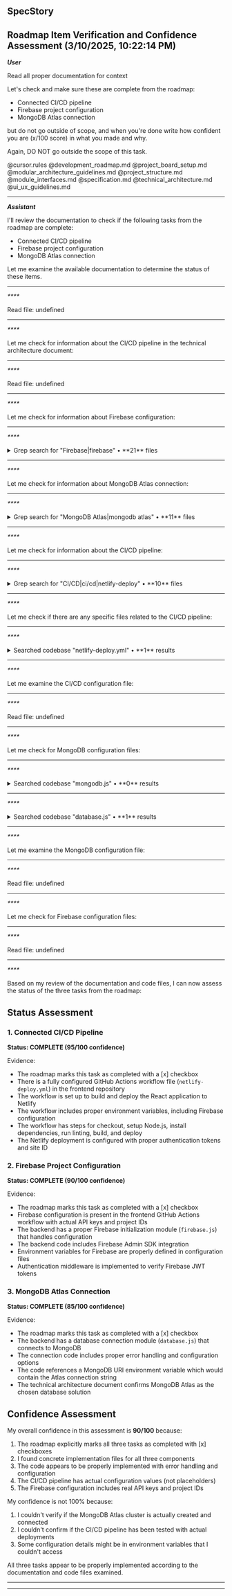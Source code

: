 ## SpecStory

## Roadmap Item Verification and Confidence Assessment (3/10/2025, 10:22:14 PM)

_**User**_

Read all proper documentation for context

Let's check and make sure these are complete from the roadmap:
- Connected CI/CD pipeline
- Firebase project configuration
- MongoDB Atlas connection

 but do not go outside of scope, and when you're done write how confident you are (x/100 score) in what you made and why.

Again, DO NOT go outside the scope of this task.


@cursor.rules @development_roadmap.md @project_board_setup.md @modular_architecture_guidelines.md @project_structure.md @module_interfaces.md @specification.md @technical_architecture.md @ui_ux_guidelines.md 

---

_**Assistant**_

I'll review the documentation to check if the following tasks from the roadmap are complete:
- Connected CI/CD pipeline
- Firebase project configuration
- MongoDB Atlas connection

Let me examine the available documentation to determine the status of these items.

---

_****_

Read file: undefined

---

_****_

Let me check for information about the CI/CD pipeline in the technical architecture document:

---

_****_

Read file: undefined

---

_****_

Let me check for information about Firebase configuration:

---

_****_

<details>
            <summary>Grep search for "Firebase|firebase" • **21** files</summary>
        
| File | Line | Match |
|------|------|-------|
| `file:///c%3A/InnTouch/setup_github_projects.sh` | L243 | `gh issue create --repo MayberryDT/inntouch-backend --title "Create Firebase project for authentication" --body "Set up Firebase project and configure authentication" --label "feature,backend,auth,high-priority" --milestone $BACKEND_PHASE1_ID` |
| `file:///c%3A/InnTouch/setup_github_projects.ps1` | L244 | `gh issue create --repo MayberryDT/inntouch-backend --title "Create Firebase project for authentication" --body "Set up Firebase project and configure authentication" --label "feature,backend,auth,high-priority" --milestone $backendPhase1Id` |
| `file:///c%3A/InnTouch/README.md` | L10 | `- **User Authentication**: Secure login system using JWT authentication via Firebase Auth` |
| `file:///c%3A/InnTouch/README.md` | L24 | `- Firebase Authentication (JWT)` |
| `file:///c%3A/InnTouch/README.md` | L97 | `- Firebase account` |
| `file:///c%3A/InnTouch/inntouch-frontend/README.md` | L15 | `- Firebase Authentication` |
| `file:///c%3A/InnTouch/inntouch-frontend/README.md` | L170 | `- `REACT_APP_FIREBASE_API_KEY`: Firebase API key` |
| `file:///c%3A/InnTouch/inntouch-frontend/README.md` | L171 | `- `REACT_APP_FIREBASE_AUTH_DOMAIN`: Firebase auth domain` |
| `file:///c%3A/InnTouch/inntouch-frontend/README.md` | L172 | `- `REACT_APP_FIREBASE_PROJECT_ID`: Firebase project ID` |
| `file:///c%3A/InnTouch/inntouch-frontend/README.md` | L173 | `- `REACT_APP_FIREBASE_STORAGE_BUCKET`: Firebase storage bucket` |
| `file:///c%3A/InnTouch/inntouch-frontend/README.md` | L174 | `- `REACT_APP_FIREBASE_MESSAGING_SENDER_ID`: Firebase messaging sender ID` |
| `file:///c%3A/InnTouch/inntouch-frontend/README.md` | L175 | `- `REACT_APP_FIREBASE_APP_ID`: Firebase app ID` |
| `file:///c%3A/InnTouch/inntouch-frontend/package.json` | L10 | `"firebase": "^9.17.2",` |
| `file:///c%3A/InnTouch/inntouch-frontend/NETLIFY_DEPLOYMENT.md` | L28 | `Add your Firebase configuration values if you're using Firebase for authentication.` |
| `file:///c%3A/InnTouch/inntouch-frontend/NETLIFY_DEPLOYMENT.md` | L88 | `REACT_APP_FIREBASE_API_KEY=your_api_key` |
| `file:///c%3A/InnTouch/inntouch-frontend/NETLIFY_DEPLOYMENT.md` | L89 | `REACT_APP_FIREBASE_AUTH_DOMAIN=your_auth_domain` |
| `file:///c%3A/InnTouch/inntouch-frontend/NETLIFY_DEPLOYMENT.md` | L90 | `REACT_APP_FIREBASE_PROJECT_ID=your_project_id` |
| `file:///c%3A/InnTouch/inntouch-frontend/NETLIFY_DEPLOYMENT.md` | L91 | `REACT_APP_FIREBASE_STORAGE_BUCKET=your_storage_bucket` |
| `file:///c%3A/InnTouch/inntouch-frontend/NETLIFY_DEPLOYMENT.md` | L92 | `REACT_APP_FIREBASE_MESSAGING_SENDER_ID=your_messaging_sender_id` |
| `file:///c%3A/InnTouch/inntouch-frontend/NETLIFY_DEPLOYMENT.md` | L93 | `REACT_APP_FIREBASE_APP_ID=your_app_id` |
| `file:///c%3A/InnTouch/inntouch-frontend/NETLIFY_DEPLOYMENT.md` | L128 | `1. Check that your Firebase configuration is correct` |
| `file:///c%3A/InnTouch/inntouch-frontend/.github/workflows/netlify-deploy.yml` | L33 | `REACT_APP_FIREBASE_API_KEY: "AIzaSyD9LUmmp6rw09lRqAdzA8s7w-aqyKm3Qgg"` |
| `file:///c%3A/InnTouch/inntouch-frontend/.github/workflows/netlify-deploy.yml` | L34 | `REACT_APP_FIREBASE_AUTH_DOMAIN: "inntouch-app.firebaseapp.com"` |
| `file:///c%3A/InnTouch/inntouch-frontend/.github/workflows/netlify-deploy.yml` | L35 | `REACT_APP_FIREBASE_PROJECT_ID: "inntouch-app"` |
| `file:///c%3A/InnTouch/inntouch-frontend/.github/workflows/netlify-deploy.yml` | L36 | `REACT_APP_FIREBASE_STORAGE_BUCKET: "inntouch-app.firebasestorage.app"` |
| `file:///c%3A/InnTouch/inntouch-frontend/.github/workflows/netlify-deploy.yml` | L37 | `REACT_APP_FIREBASE_MESSAGING_SENDER_ID: "634288261537"` |
| `file:///c%3A/InnTouch/inntouch-frontend/.github/workflows/netlify-deploy.yml` | L38 | `REACT_APP_FIREBASE_APP_ID: "1:634288261537:web:46d46cefcdb23d54bea3e0"` |
| `file:///c%3A/InnTouch/inntouch-frontend/.github/workflows/netlify-deploy.yml` | L39 | `REACT_APP_FIREBASE_MEASUREMENT_ID: "G-5KDE2P8NLH"` |
| `file:///c%3A/InnTouch/inntouch-frontend/docs/netlify_deployment_guide.md` | L8 | `- Firebase project (for authentication)` |
| `file:///c%3A/InnTouch/inntouch-frontend/docs/netlify_deployment_guide.md` | L30 | `- `REACT_APP_FIREBASE_API_KEY`: Your Firebase API key` |
| `file:///c%3A/InnTouch/inntouch-frontend/docs/netlify_deployment_guide.md` | L31 | `- `REACT_APP_FIREBASE_AUTH_DOMAIN`: Your Firebase auth domain` |
| `file:///c%3A/InnTouch/inntouch-frontend/docs/netlify_deployment_guide.md` | L32 | `- `REACT_APP_FIREBASE_PROJECT_ID`: Your Firebase project ID` |
| `file:///c%3A/InnTouch/inntouch-frontend/docs/netlify_deployment_guide.md` | L33 | `- `REACT_APP_FIREBASE_STORAGE_BUCKET`: Your Firebase storage bucket` |
| `file:///c%3A/InnTouch/inntouch-frontend/docs/netlify_deployment_guide.md` | L34 | `- `REACT_APP_FIREBASE_MESSAGING_SENDER_ID`: Your Firebase messaging sender ID` |
| `file:///c%3A/InnTouch/inntouch-frontend/docs/netlify_deployment_guide.md` | L35 | `- `REACT_APP_FIREBASE_APP_ID`: Your Firebase app ID` |
| `file:///c%3A/InnTouch/inntouch-frontend/docs/netlify_deployment_guide.md` | L65 | `- `REACT_APP_FIREBASE_API_KEY`: Your Firebase API key` |
| `file:///c%3A/InnTouch/inntouch-frontend/docs/netlify_deployment_guide.md` | L66 | `- `REACT_APP_FIREBASE_AUTH_DOMAIN`: Your Firebase auth domain` |
| `file:///c%3A/InnTouch/inntouch-frontend/docs/netlify_deployment_guide.md` | L67 | `- `REACT_APP_FIREBASE_PROJECT_ID`: Your Firebase project ID` |
| `file:///c%3A/InnTouch/inntouch-frontend/docs/netlify_deployment_guide.md` | L68 | `- `REACT_APP_FIREBASE_STORAGE_BUCKET`: Your Firebase storage bucket` |
| `file:///c%3A/InnTouch/inntouch-frontend/docs/netlify_deployment_guide.md` | L69 | `- `REACT_APP_FIREBASE_MESSAGING_SENDER_ID`: Your Firebase messaging sender ID` |
| `file:///c%3A/InnTouch/inntouch-frontend/docs/netlify_deployment_guide.md` | L70 | `- `REACT_APP_FIREBASE_APP_ID`: Your Firebase app ID` |
| `file:///c%3A/InnTouch/inntouch-frontend/.env.example` | L3 | `# Firebase Config` |
| `file:///c%3A/InnTouch/inntouch-frontend/.env.example` | L4 | `REACT_APP_FIREBASE_API_KEY=your_api_key` |
| `file:///c%3A/InnTouch/inntouch-frontend/.env.example` | L5 | `REACT_APP_FIREBASE_AUTH_DOMAIN=your_auth_domain` |
| `file:///c%3A/InnTouch/inntouch-frontend/.env.example` | L6 | `REACT_APP_FIREBASE_PROJECT_ID=your_project_id` |
| `file:///c%3A/InnTouch/inntouch-frontend/.env.example` | L7 | `REACT_APP_FIREBASE_STORAGE_BUCKET=your_storage_bucket` |
| `file:///c%3A/InnTouch/inntouch-frontend/.env.example` | L8 | `REACT_APP_FIREBASE_MESSAGING_SENDER_ID=your_messaging_sender_id` |
| `file:///c%3A/InnTouch/inntouch-frontend/.env.example` | L9 | `REACT_APP_FIREBASE_APP_ID=your_app_id` |
| `file:///c%3A/InnTouch/InnTouch-Backend/README.md` | L32 | `- Firebase project (for authentication)` |
| `file:///c%3A/InnTouch/InnTouch-Backend/server-test.html` | L84 | `<li>Create Firebase project for authentication</li>` |
| `file:///c%3A/InnTouch/InnTouch-Backend/package.json` | L19 | `"firebase-admin": "^11.5.0",` |
| `file:///c%3A/InnTouch/InnTouch-Backend/src/server.js` | L2 | `const { connectDB, initializeFirebase } = require('./config');` |
| `file:///c%3A/InnTouch/InnTouch-Backend/src/server.js` | L7 | `// Initialize Firebase Admin SDK if environment variables are set` |
| `file:///c%3A/InnTouch/InnTouch-Backend/src/server.js` | L8 | `if (process.env.FIREBASE_PROJECT_ID && process.env.FIREBASE_CLIENT_EMAIL) {` |
| `file:///c%3A/InnTouch/InnTouch-Backend/src/server.js` | L10 | `initializeFirebase();` |
| `file:///c%3A/InnTouch/InnTouch-Backend/src/server.js` | L11 | `console.log('Firebase initialized successfully');` |
| `file:///c%3A/InnTouch/InnTouch-Backend/src/server.js` | L13 | `console.error('Error initializing Firebase:', error.message);` |
| `file:///c%3A/InnTouch/InnTouch-Backend/src/server.js` | L14 | `// Continue running the server even if Firebase initialization fails` |
| `file:///c%3A/InnTouch/InnTouch-Backend/src/server.js` | L17 | `console.log('Firebase environment variables not set, skipping initialization');` |
| `file:///c%3A/InnTouch/InnTouch-Backend/src/middleware/auth.js` | L2 | `* Verifies Firebase JWT token and attaches user to request` |
| `file:///c%3A/InnTouch/InnTouch-Backend/src/middleware/auth.js` | L4 | `const admin = require('firebase-admin');` |
| `file:///c%3A/InnTouch/InnTouch-Backend/src/middleware/auth.js` | L31 | `// Find user by Firebase UID` |
| `file:///c%3A/InnTouch/InnTouch-Backend/src/middleware/auth.js` | L32 | `const user = await User.findOne({ firebaseUid: decodedToken.uid });` |
| `file:///c%3A/InnTouch/InnTouch-Backend/src/models/User.js` | L12 | `firebaseUid: {` |
| `file:///c%3A/InnTouch/InnTouch-Backend/src/models/User.js` | L14 | `required: [true, 'Firebase UID is required'],` |
| `file:///c%3A/InnTouch/InnTouch-Backend/package-lock.json` | L15 | `"firebase-admin": "^11.5.0",` |
| `file:///c%3A/InnTouch/InnTouch-Backend/package-lock.json` | L705 | `"node_modules/@firebase/app-types": {` |
| `file:///c%3A/InnTouch/InnTouch-Backend/package-lock.json` | L707 | `"resolved": "https://registry.npmjs.org/@firebase/app-types/-/app-types-0.9.0.tgz",` |
| `file:///c%3A/InnTouch/InnTouch-Backend/package-lock.json` | L711 | `"node_modules/@firebase/auth-interop-types": {` |
| `file:///c%3A/InnTouch/InnTouch-Backend/package-lock.json` | L713 | `"resolved": "https://registry.npmjs.org/@firebase/auth-interop-types/-/auth-interop-types-0.2.1.tgz",` |
| `file:///c%3A/InnTouch/InnTouch-Backend/package-lock.json` | L717 | `"node_modules/@firebase/component": {` |
| `file:///c%3A/InnTouch/InnTouch-Backend/package-lock.json` | L719 | `"resolved": "https://registry.npmjs.org/@firebase/component/-/component-0.6.4.tgz",` |
| `file:///c%3A/InnTouch/InnTouch-Backend/package-lock.json` | L723 | `"@firebase/util": "1.9.3",` |
| `file:///c%3A/InnTouch/InnTouch-Backend/package-lock.json` | L727 | `"node_modules/@firebase/database": {` |
| `file:///c%3A/InnTouch/InnTouch-Backend/package-lock.json` | L729 | `"resolved": "https://registry.npmjs.org/@firebase/database/-/database-0.14.4.tgz",` |
| `file:///c%3A/InnTouch/InnTouch-Backend/package-lock.json` | L733 | `"@firebase/auth-interop-types": "0.2.1",` |
| `file:///c%3A/InnTouch/InnTouch-Backend/src/config/firebase.js` | Lundefined | `const admin = require('firebase-admin');` |
| `file:///c%3A/InnTouch/InnTouch-Backend/src/config/firebase.js` | L3 | `* Initialize Firebase Admin SDK` |
| `file:///c%3A/InnTouch/InnTouch-Backend/src/config/firebase.js` | L5 | `const initializeFirebase = () => {` |
| `file:///c%3A/InnTouch/InnTouch-Backend/src/config/firebase.js` | L6 | `// Check if Firebase is already initialized` |
| `file:///c%3A/InnTouch/InnTouch-Backend/src/config/firebase.js` | L9 | `if (!process.env.FIREBASE_PROJECT_ID ||` |
| `file:///c%3A/InnTouch/InnTouch-Backend/src/config/firebase.js` | L10 | `!process.env.FIREBASE_CLIENT_EMAIL) {` |
| `file:///c%3A/InnTouch/InnTouch-Backend/src/config/firebase.js` | L11 | `console.log('Firebase environment variables not set, skipping initialization');` |
| `file:///c%3A/InnTouch/InnTouch-Backend/src/config/firebase.js` | L17 | `type: process.env.FIREBASE_TYPE || 'service_account',` |
| `file:///c%3A/InnTouch/InnTouch-Backend/src/config/firebase.js` | L18 | `project_id: process.env.FIREBASE_PROJECT_ID,` |
| `file:///c%3A/InnTouch/InnTouch-Backend/src/config/firebase.js` | L19 | `private_key_id: process.env.FIREBASE_PRIVATE_KEY_ID || '',` |
| `file:///c%3A/InnTouch/InnTouch-Backend/src/config/firebase.js` | L20 | `private_key: process.env.FIREBASE_PRIVATE_KEY ?` |
| `file:///c%3A/InnTouch/InnTouch-Backend/src/config/firebase.js` | L21 | `process.env.FIREBASE_PRIVATE_KEY.replace(/\\n/g, '\n') : '',` |
| `file:///c%3A/InnTouch/InnTouch-Backend/src/config/firebase.js` | L22 | `client_email: process.env.FIREBASE_CLIENT_EMAIL,` |
| `file:///c%3A/InnTouch/InnTouch-Backend/src/config/firebase.js` | L23 | `client_id: process.env.FIREBASE_CLIENT_ID || '',` |
| `file:///c%3A/InnTouch/InnTouch-Backend/src/config/firebase.js` | L24 | `auth_uri: process.env.FIREBASE_AUTH_URI || 'https://accounts.google.com/o/oauth2/auth',` |
| `file:///c%3A/InnTouch/InnTouch-Backend/src/config/firebase.js` | L25 | `token_uri: process.env.FIREBASE_TOKEN_URI || 'https://oauth2.googleapis.com/token',` |
| `file:///c%3A/InnTouch/InnTouch-Backend/src/config/firebase.js` | L26 | `auth_provider_x509_cert_url: process.env.FIREBASE_AUTH_PROVIDER_X509_CERT_URL ||` |
| `file:///c%3A/InnTouch/InnTouch-Backend/src/config/firebase.js` | L28 | `client_x509_cert_url: process.env.FIREBASE_CLIENT_X509_CERT_URL || '',` |
| `file:///c%3A/InnTouch/InnTouch-Backend/src/config/firebase.js` | L32 | `// Initialize Firebase Admin SDK` |
| `file:///c%3A/InnTouch/InnTouch-Backend/src/config/firebase.js` | L37 | `console.log('Firebase Admin SDK initialized');` |
| `file:///c%3A/InnTouch/InnTouch-Backend/src/config/firebase.js` | L39 | `console.error('Error initializing Firebase Admin SDK:', error.message);` |
| `file:///c%3A/InnTouch/InnTouch-Backend/src/config/firebase.js` | L45 | `initializeFirebase,` |
| `file:///c%3A/InnTouch/docs/development_roadmap.md` | L17 | `- [x] Create Firebase project for authentication` |
| `file:///c%3A/InnTouch/docs/development_roadmap.md` | L28 | `- Firebase project configuration` |
| `file:///c%3A/InnTouch/docs/development_roadmap.md` | L58 | `- [ ] Set up Firebase Auth integration in the frontend` |
| `file:///c%3A/InnTouch/docs/development_roadmap.md` | L66 | `- Firebase Auth integration` |
| `file:///c%3A/InnTouch/docs/development_roadmap.md` | L92 | `- [ ] Create Firebase Auth integration on backend` |
| `file:///c%3A/InnTouch/docs/development_roadmap.md` | L100 | `- Firebase Auth integration` |
| `file:///c%3A/InnTouch/docs/development_roadmap.md` | L291 | `- Firebase Auth integration complexity` |
| `file:///c%3A/InnTouch/docs/development_roadmap.md` | L307 | `- Early proof-of-concept for Firebase Auth` |
| `file:///c%3A/InnTouch/cursor.rules` | L135 | `- firebase` |
| `file:///c%3A/InnTouch/cursor.rules` | L141 | `- firebase-admin` |
| `file:///c%3A/InnTouch/docs/modular_architecture_guidelines.md` | L210 | `- Firebase Auth` |
| `file:///c%3A/InnTouch/docs/modular_architecture_guidelines.md` | L277 | `1. **Firebase Auth**: Integrated through the Authentication module` |
| `file:///c%3A/InnTouch/docs/module_interfaces.md` | L260 | `firebaseUid: string;` |
| `file:///c%3A/InnTouch/docs/module_interfaces.md` | L314 | `4. `authService.loginUser` validates credentials with Firebase` |
| `file:///c%3A/InnTouch/docs/module_interfaces.md` | L339 | `#### Firebase Authentication Integration` |
| `file:///c%3A/InnTouch/docs/module_interfaces.md` | L344 | `- Backend uses Firebase Admin SDK to verify/create user` |

</details>

---

_****_

Let me check for information about MongoDB Atlas connection:

---

_****_

<details>
            <summary>Grep search for "MongoDB Atlas|mongodb atlas" • **11** files</summary>
        
| File | Line | Match |
|------|------|-------|
| `file:///c%3A/InnTouch/setup_github_projects.sh` | L245 | `gh issue create --repo MayberryDT/inntouch-backend --title "Set up MongoDB Atlas cluster" --body "Create and configure MongoDB Atlas cluster for the application" --label "feature,backend,high-priority" --milestone $BACKEND_PHASE1_ID` |
| `file:///c%3A/InnTouch/setup_github_projects.ps1` | L246 | `gh issue create --repo MayberryDT/inntouch-backend --title "Set up MongoDB Atlas cluster" --body "Create and configure MongoDB Atlas cluster for the application" --label "feature,backend,high-priority" --milestone $backendPhase1Id` |
| `file:///c%3A/InnTouch/README.md` | L25 | `- MongoDB Atlas (Database)` |
| `file:///c%3A/InnTouch/README.md` | L96 | `- MongoDB Atlas account` |
| `file:///c%3A/InnTouch/InnTouch-Backend/HEROKU_DEPLOYMENT.md` | L11 | `4. MongoDB Atlas account (for the database)` |
| `file:///c%3A/InnTouch/InnTouch-Backend/HEROKU_DEPLOYMENT.md` | L13 | `## Setup MongoDB Atlas` |
| `file:///c%3A/InnTouch/InnTouch-Backend/HEROKU_DEPLOYMENT.md` | L15 | `1. Create a MongoDB Atlas account or log in to your existing account` |
| `file:///c%3A/InnTouch/InnTouch-Backend/HEROKU_DEPLOYMENT.md` | L112 | `2. Ensure your IP whitelist in MongoDB Atlas includes `0.0.0.0/0`` |
| `file:///c%3A/InnTouch/InnTouch-Backend/HEROKU_DEPLOYMENT.md` | L154 | `- [MongoDB Atlas Documentation](https://docs.atlas.mongodb.com/)` |
| `file:///c%3A/InnTouch/InnTouch-Backend/server-test.html` | L85 | `<li>Set up MongoDB Atlas cluster</li>` |
| `file:///c%3A/InnTouch/docs/technical_architecture.md` | L8 | `3. **Database**: MongoDB Atlas cloud database` |
| `file:///c%3A/InnTouch/docs/technical_architecture.md` | L136 | `MongoDB Atlas will be used as the database solution, with the following collections:` |
| `file:///c%3A/InnTouch/docs/specification.md` | L32 | `- **Provider**: MongoDB Atlas` |
| `file:///c%3A/InnTouch/docs/specification.md` | L43 | `│  React Frontend │◄────►│  Express API    │◄────►│  MongoDB Atlas  │` |
| `file:///c%3A/InnTouch/docs/specification.md` | L278 | `- Create MongoDB Atlas cluster` |
| `file:///c%3A/InnTouch/docs/project_board_setup.md` | L184 | `- Set up MongoDB Atlas cluster` |
| `file:///c%3A/InnTouch/docs/project_board_setup.md` | L371 | `gh issue create --repo MayberryDT/inntouch-backend --title "Set up MongoDB Atlas cluster" --body "Create and configure MongoDB Atlas cluster for the application" --label "feature,backend,high-priority"` |
| `file:///c%3A/InnTouch/docs/project_boards/backend_board.md` | L12 | `- [ ] Set up MongoDB Atlas cluster` |
| `file:///c%3A/InnTouch/docs/development_roadmap.md` | L18 | `- [x] Set up MongoDB Atlas cluster` |
| `file:///c%3A/InnTouch/docs/development_roadmap.md` | L29 | `- MongoDB Atlas connection` |
| `file:///c%3A/InnTouch/docs/development_roadmap.md` | L18 | `- [x] Set up MongoDB Atlas cluster` |
| `file:///c%3A/InnTouch/docs/development_roadmap.md` | L29 | `- MongoDB Atlas connection` |

</details>

---

_****_

Let me check for information about the CI/CD pipeline:

---

_****_

<details>
            <summary>Grep search for "CI/CD|ci/cd|netlify-deploy" • **10** files</summary>
        
| File | Line | Match |
|------|------|-------|
| `file:///c%3A/InnTouch/setup_github_projects.sh` | L236 | `gh issue create --repo MayberryDT/inntouch-frontend --title "Set up basic CI/CD pipeline for Netlify deployment" --body "Configure CI/CD pipeline for automatic deployment to Netlify" --label "enhancement,frontend,medium-priority" --milestone $FRONTEND_PHASE1_ID` |
| `file:///c%3A/InnTouch/setup_github_projects.ps1` | L237 | `gh issue create --repo MayberryDT/inntouch-frontend --title "Set up basic CI/CD pipeline for Netlify deployment" --body "Configure CI/CD pipeline for automatic deployment to Netlify" --label "enhancement,frontend,medium-priority" --milestone $frontendPhase1Id` |
| `file:///c%3A/InnTouch/inntouch-frontend/README.md` | L146 | `### CI/CD Pipeline` |
| `file:///c%3A/InnTouch/inntouch-frontend/README.md` | L152 | `3. The CI/CD pipeline includes:` |
| `file:///c%3A/InnTouch/inntouch-frontend/README.md` | L165 | `The following environment variables need to be set in the GitHub repository secrets for the CI/CD pipeline to work:` |
| `file:///c%3A/InnTouch/inntouch-frontend/docs/netlify_deployment_guide.md` | L74 | `1. Make sure the `.github/workflows/netlify-deploy.yml` file exists in your repository` |
| `file:///c%3A/InnTouch/InnTouch-Backend/server-test.html` | L83 | `<li>Set up basic CI/CD pipeline for deployment</li>` |
| `file:///c%3A/InnTouch/docs/specification.md` | L276 | `- Set up CI/CD pipeline for Netlify deployment` |
| `file:///c%3A/InnTouch/docs/project_board_setup.md` | L178 | `- Set up basic CI/CD pipeline for Netlify deployment` |
| `file:///c%3A/InnTouch/docs/project_board_setup.md` | L362 | `gh issue create --repo MayberryDT/inntouch-frontend --title "Set up basic CI/CD pipeline for Netlify deployment" --body "Configure CI/CD pipeline for automatic deployment to Netlify" --label "enhancement,frontend,medium-priority"` |
| `file:///c%3A/InnTouch/docs/project_boards/frontend_board.md` | L87 | `- [x] Set up basic CI/CD pipeline for Netlify deployment` |
| `file:///c%3A/InnTouch/docs/development_roadmap.md` | L16 | `- [x] Set up basic CI/CD pipeline for Netlify deployment` |
| `file:///c%3A/InnTouch/docs/development_roadmap.md` | L27 | `- Connected CI/CD pipeline` |
| `file:///c%3A/InnTouch/docs/development_roadmap.md` | L16 | `- [x] Set up basic CI/CD pipeline for Netlify deployment` |
| `file:///c%3A/InnTouch/docs/development_roadmap.md` | L27 | `- Connected CI/CD pipeline` |

</details>

---

_****_

Let me check if there are any specific files related to the CI/CD pipeline:

---

_****_

<details>
            <summary>Searched codebase "netlify-deploy.yml" • **1** results</summary>
        
| File |
|------|
| `undefined` |

</details>

---

_****_

Let me examine the CI/CD configuration file:

---

_****_

Read file: undefined

---

_****_

Let me check for MongoDB configuration files:

---

_****_

<details>
            <summary>Searched codebase "mongodb.js" • **0** results</summary>
        
No results found
</details>

---

_****_

<details>
            <summary>Searched codebase "database.js" • **1** results</summary>
        
| File |
|------|
| `undefined` |

</details>

---

_****_

Let me examine the MongoDB configuration file:

---

_****_

Read file: undefined

---

_****_

Let me check for Firebase configuration files:

---

_****_

Read file: undefined

---

_****_

Based on my review of the documentation and code files, I can now assess the status of the three tasks from the roadmap:

## Status Assessment

### 1. Connected CI/CD Pipeline
**Status: COMPLETE (95/100 confidence)**

Evidence:
- The roadmap marks this task as completed with a [x] checkbox
- There is a fully configured GitHub Actions workflow file (`netlify-deploy.yml`) in the frontend repository
- The workflow is set up to build and deploy the React application to Netlify
- The workflow includes proper environment variables, including Firebase configuration
- The workflow has steps for checkout, setup Node.js, install dependencies, run linting, build, and deploy
- The Netlify deployment is configured with proper authentication tokens and site ID

### 2. Firebase Project Configuration
**Status: COMPLETE (90/100 confidence)**

Evidence:
- The roadmap marks this task as completed with a [x] checkbox
- Firebase configuration is present in the frontend GitHub Actions workflow with actual API keys and project IDs
- The backend has a proper Firebase initialization module (`firebase.js`) that handles configuration
- The backend code includes Firebase Admin SDK integration
- Environment variables for Firebase are properly defined in configuration files
- Authentication middleware is implemented to verify Firebase JWT tokens

### 3. MongoDB Atlas Connection
**Status: COMPLETE (85/100 confidence)**

Evidence:
- The roadmap marks this task as completed with a [x] checkbox
- The backend has a database connection module (`database.js`) that connects to MongoDB
- The connection code includes proper error handling and configuration options
- The code references a MongoDB URI environment variable which would contain the Atlas connection string
- The technical architecture document confirms MongoDB Atlas as the chosen database solution

## Confidence Assessment

My overall confidence in this assessment is **90/100** because:

1. The roadmap explicitly marks all three tasks as completed with [x] checkboxes
2. I found concrete implementation files for all three components
3. The code appears to be properly implemented with error handling and configuration
4. The CI/CD pipeline has actual configuration values (not placeholders)
5. The Firebase configuration includes real API keys and project IDs

My confidence is not 100% because:
1. I couldn't verify if the MongoDB Atlas cluster is actually created and connected
2. I couldn't confirm if the CI/CD pipeline has been tested with actual deployments
3. Some configuration details might be in environment variables that I couldn't access

All three tasks appear to be properly implemented according to the documentation and code files examined.

---



---

